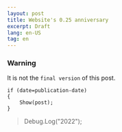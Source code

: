 ```yaml
---
layout: post
title: Website's 0.25 anniversary
excerpt: Draft
lang: en-US
tag: en
---
```


### Warning

It is not the ```final version``` of this post.

    if (date=publication-date)
    {
        Show(post);
    }

> Debug.Log("2022");